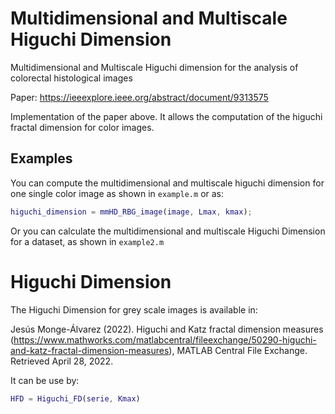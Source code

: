 # Multidimensional and Multiscale Higuchi Dimension
Multidimensional and Multiscale Higuchi dimension for the analysis of colorectal histological images

Paper: https://ieeexplore.ieee.org/abstract/document/9313575

Implementation of the paper above. It allows the computation of the higuchi fractal dimension for color images.


## Examples

You can compute the multidimensional and multiscale higuchi dimension for one single color image as shown in ```example.m``` or as:

``` matlab
higuchi_dimension = mmHD_RBG_image(image, Lmax, kmax); 
```

Or you can calculate the multidimensional and multiscale Higuchi Dimension for a dataset, as shown in ```example2.m```

# Higuchi Dimension
The Higuchi Dimension for grey scale images is available in:

Jesús Monge-Álvarez (2022). Higuchi and Katz fractal dimension measures (https://www.mathworks.com/matlabcentral/fileexchange/50290-higuchi-and-katz-fractal-dimension-measures), MATLAB Central File Exchange. Retrieved April 28, 2022.

It can be use by:

```matlab
HFD = Higuchi_FD(serie, Kmax) 
```
